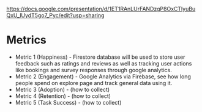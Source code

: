 https://docs.google.com/presentation/d/1ET1RAnLUrFANDzgP8OxCTlyuBuQxU_lUydT5go7_Pyc/edit?usp=sharing

# Metrics 
- Metric 1 (Happiness) - Firestore database will be used to store user feedback such as ratings and reviews as well as tracking user actions like bookings and survey responses through google analytics. 
- Metric 2 (Engagement) - Google Analytics via Firebase, see how long people spend on explore page and track general data using it. 
- Metric 3 (Adoption) - (how to collect)
- Metric 4 (Retention) - (how to collect)
- Metric 5 (Task Success) - (how to collect)
